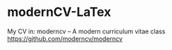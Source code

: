 # modernCV-LaTex

My CV in: moderncv – A modern curriculum vitae class
https://github.com/moderncv/moderncv
